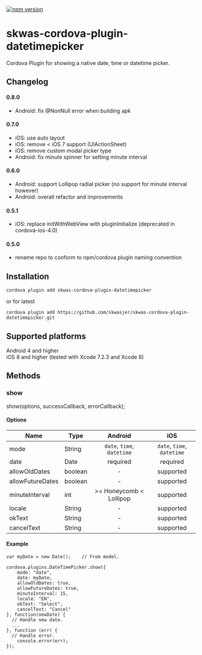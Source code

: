 [![npm version](https://badge.fury.io/js/skwas-cordova-plugin-datetimepicker.svg)](https://badge.fury.io/js/skwas-cordova-plugin-datetimepicker)

# skwas-cordova-plugin-datetimepicker
Cordova Plugin for showing a native date, time or datetime picker.

## Changelog

#### 0.8.0 ####
- Android: fix @NonNull error when building apk

#### 0.7.0 ####
- iOS: use auto layout
- iOS: remove < iOS 7 support (UIActionSheet)
- iOS: remove custom modal picker type
- Android: fix minute spinner for setting minute interval

#### 0.6.0 ####

- Android: support Lollipop radial picker (no support for minute interval however)
- Android: overall refactor and improvements

#### 0.5.1 ####

- iOS: replace initWithWebView with pluginInitialize (deprecated in cordova-ios-4.0)

#### 0.5.0 ####

- rename repo to conform to npm/cordova plugin naming convention


## Installation ##

`cordova plugin add skwas-cordova-plugin-datetimepicker`

or for latest

`cordova plugin add https://github.com/skwasjer/skwas-cordova-plugin-datetimepicker.git`

## Supported platforms ##

Android 4 and higher  
iOS 8 and higher (tested with Xcode 7.2.3 and Xcode 8)

## Methods ##

### show ###

show(options, successCallback, errorCallback);

#### Options ####

| Name                | Type                | Android                    | iOS                        |
|---------------------|---------------------|:--------------------------:|:--------------------------:|
| mode                | String              | `date`, `time`, `datetime` | `date`, `time`, `datetime` |
| date                | Date                | required                   | required                   |
| allowOldDates       | boolean             | -                          | supported                  |
| allowFutureDates    | boolean             | -                          | supported                  |
| minuteInterval      | int                 | >= Honeycomb < Lollipop    | supported                  |
| locale              | String              | -                          | supported                  |
| okText              | String              | -                          | supported                  |
| cancelText          | String              | -                          | supported                  |

#### Example ####

```
var myDate = new Date();	// From model.

cordova.plugins.DateTimePicker.show({
	mode: "date",
	date: myDate,
	allowOldDates: true,
	allowFutureDates: true,
	minuteInterval: 15,
	locale: "EN",
	okText: "Select",
	cancelText: "Cancel"
}, function(newDate) {
  // Handle new date.
  ...
}, function (err) {
  // Handle error.
	console.error(err);
});
```
